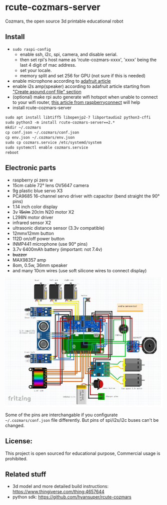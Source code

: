 # rcute-cozmars-server

Cozmars, the open source 3d printable educational robot

## Install

* `sudo raspi-config`
	* enable ssh, i2c, spi, camera, and disable serial.
	* then set rpi's host name as 'rcute-cozmars-xxxx', 'xxxx' being the last 4 digit of mac address.
	* set your locale.
	* memory split and set 256 for GPU (not sure if this is needed)
* enable microphone according to [adafruit article](https://learn.adafruit.com/adafruit-i2s-mems-microphone-breakout/raspberry-pi-wiring-test)
* enable i2s amp(speaker) according to adafruit article starting from ["Create asound.conf file" section](https://learn.adafruit.com/adafruit-max98357-i2s-class-d-mono-amp/raspberry-pi-usage#create-asound-dot-conf-file-2712971-28)
* (optional) make rpi auto generate wifi hotspot when unable to connect to your wifi router, [this article from raspberryconnect](https://www.raspberryconnect.com/projects/65-raspberrypi-hotspot-accesspoints/158-raspberry-pi-auto-wifi-hotspot-switch-direct-connection) will help
* install rcute-cozmars-server 
```
sudo apt install libtiff5 libopenjp2-7 libportaudio2 python3-cffi
sudo python3 -m install rcute-cozmars-server==2.*
mkdir ~/.cozmars
cp conf.json ~/.cozmars/conf.json
cp env.json ~/.cozmars/env.json
sudo cp cozmars.service /etc/systemd/system
sudo systemctl enable cozmars.service
reboot
```

## Electronic parts

* raspberry pi zero w
* 15cm cable 72° lens OV5647 camera
* 9g plastic blue servo X3
* PCA9685 16-channel servo driver with capacitor (bend straight the 90° pins)
* 1.14 inch color display
* 3v ~~15r/m~~ 20r/m N20 motor X2
* L298N motor driver
* infrared sensor X2
* ultrasonic distance sensor (3.3v compatible)
* 12mmx12mm button
* 112D on/off power button
* INMP441 microphone (use 90° pins)
* 3.7v 6400mAh battery (important: not 7.4v)
* ~~buzzer~~
* MAX98357 amp
* 8om, 0.5w, 36mm speaker
* and many 10cm wires (use soft silicone wires to connect display)

![wiring](/wiring.png)

Some of the pins are interchangable if you configurate `~/.cozmars/conf.json` file differently. But pins of spi/i2s/i2c buses can't be changed.

## License:

This project is open sourced for educational purpose, Commercial usage is prohibited.

## Related stuff

* 3d model and more detailed build instructions: https://www.thingiverse.com/thing:4657644
* python sdk: https://github.com/hyansuper/rcute-cozmars